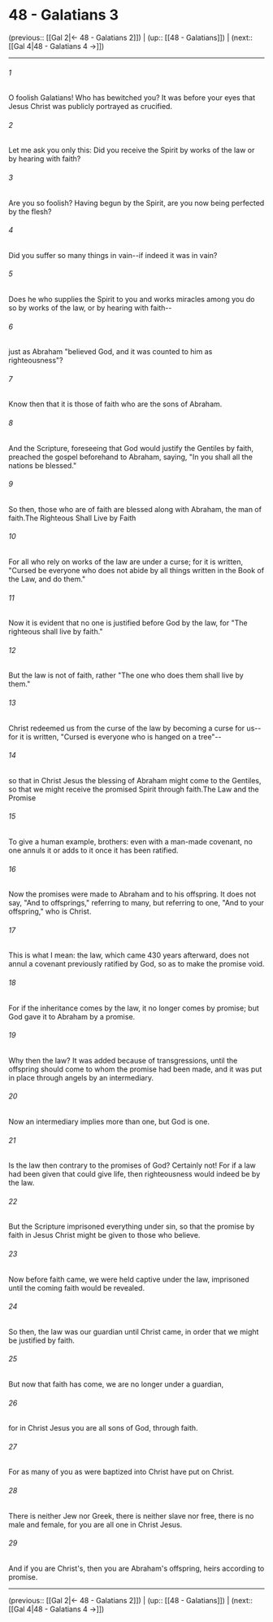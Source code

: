 # 48 - Galatians 3

(previous:: [[Gal 2|← 48 - Galatians 2]]) | (up:: [[48 - Galatians]]) | (next:: [[Gal 4|48 - Galatians 4 →]])

***


###### 1 
O foolish Galatians! Who has bewitched you? It was before your eyes that Jesus Christ was publicly portrayed as crucified. 

###### 2 
Let me ask you only this: Did you receive the Spirit by works of the law or by hearing with faith? 

###### 3 
Are you so foolish? Having begun by the Spirit, are you now being perfected by the flesh? 

###### 4 
Did you suffer so many things in vain--if indeed it was in vain? 

###### 5 
Does he who supplies the Spirit to you and works miracles among you do so by works of the law, or by hearing with faith-- 

###### 6 
just as Abraham "believed God, and it was counted to him as righteousness"? 

###### 7 
Know then that it is those of faith who are the sons of Abraham. 

###### 8 
And the Scripture, foreseeing that God would justify the Gentiles by faith, preached the gospel beforehand to Abraham, saying, "In you shall all the nations be blessed." 

###### 9 
So then, those who are of faith are blessed along with Abraham, the man of faith.The Righteous Shall Live by Faith 

###### 10 
For all who rely on works of the law are under a curse; for it is written, "Cursed be everyone who does not abide by all things written in the Book of the Law, and do them." 

###### 11 
Now it is evident that no one is justified before God by the law, for "The righteous shall live by faith." 

###### 12 
But the law is not of faith, rather "The one who does them shall live by them." 

###### 13 
Christ redeemed us from the curse of the law by becoming a curse for us--for it is written, "Cursed is everyone who is hanged on a tree"-- 

###### 14 
so that in Christ Jesus the blessing of Abraham might come to the Gentiles, so that we might receive the promised Spirit through faith.The Law and the Promise 

###### 15 
To give a human example, brothers: even with a man-made covenant, no one annuls it or adds to it once it has been ratified. 

###### 16 
Now the promises were made to Abraham and to his offspring. It does not say, "And to offsprings," referring to many, but referring to one, "And to your offspring," who is Christ. 

###### 17 
This is what I mean: the law, which came 430 years afterward, does not annul a covenant previously ratified by God, so as to make the promise void. 

###### 18 
For if the inheritance comes by the law, it no longer comes by promise; but God gave it to Abraham by a promise. 

###### 19 
Why then the law? It was added because of transgressions, until the offspring should come to whom the promise had been made, and it was put in place through angels by an intermediary. 

###### 20 
Now an intermediary implies more than one, but God is one. 

###### 21 
Is the law then contrary to the promises of God? Certainly not! For if a law had been given that could give life, then righteousness would indeed be by the law. 

###### 22 
But the Scripture imprisoned everything under sin, so that the promise by faith in Jesus Christ might be given to those who believe. 

###### 23 
Now before faith came, we were held captive under the law, imprisoned until the coming faith would be revealed. 

###### 24 
So then, the law was our guardian until Christ came, in order that we might be justified by faith. 

###### 25 
But now that faith has come, we are no longer under a guardian, 

###### 26 
for in Christ Jesus you are all sons of God, through faith. 

###### 27 
For as many of you as were baptized into Christ have put on Christ. 

###### 28 
There is neither Jew nor Greek, there is neither slave nor free, there is no male and female, for you are all one in Christ Jesus. 

###### 29 
And if you are Christ's, then you are Abraham's offspring, heirs according to promise.

***

(previous:: [[Gal 2|← 48 - Galatians 2]]) | (up:: [[48 - Galatians]]) | (next:: [[Gal 4|48 - Galatians 4 →]])
